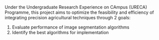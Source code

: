 Under the Undergraduate Research Experience on CAmpus (URECA) Programme, this project aims to optimize the feasibility and efficiency of integrating precision agricultural techniques through 2 goals:
1. Evaluate performance of image segmentation algorithms
2. Identify the best algorithms for implementation
